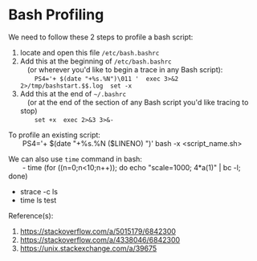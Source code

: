 # Bash Profiling  

We need to follow these 2 steps to profile a bash script:  
1. locate and open this file `/etc/bash.bashrc`  
2. Add this at the beginning of `/etc/bash.bashrc`  
 (or wherever you'd like to begin a trace in any Bash script):  
 ```
 PS4='+ $(date "+%s.%N")\011 '
 exec 3>&2 2>/tmp/bashstart.$$.log
 set -x
 ```
3. Add this at the end of `~/.bashrc`  
 (or at the end of the section of any Bash script you'd like tracing to stop)  
 ```
 set +x
 exec 2>&3 3>&-
 ```

To profile an existing script:  
  PS4='+ $(date "+%s.%N ($LINENO) ")' bash -x <script_name.sh>  


We can also use `time` command in bash:  
  - time (for ((n=0;n<10;n++)); do echo "scale=1000; 4*a(1)" | bc -l; done)  
  - strace -c ls  
  - time ls test  

Reference(s):  
1. https://stackoverflow.com/a/5015179/6842300  
2. https://stackoverflow.com/a/4338046/6842300  
3. https://unix.stackexchange.com/a/39675  
  
  
